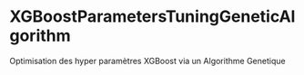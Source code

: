 # XGBoostParametersTuningGeneticAlgorithm
Optimisation des hyper paramètres XGBoost via un Algorithme Genetique
